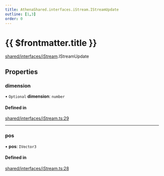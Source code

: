 ```yaml
---
title: AthenaShared.interfaces.iStream.IStreamUpdate
outline: [1,3]
order: 0
---
```


# {{ $frontmatter.title }}


[shared/interfaces/iStream](../modules/shared_interfaces_iStream.md).IStreamUpdate

## Properties

### dimension

• `Optional` **dimension**: `number`

#### Defined in

[shared/interfaces/iStream.ts:29](https://github.com/Stuyk/altv-athena/blob/e51302d/src/core/shared/interfaces/iStream.ts#L29)

___

### pos

• **pos**: `IVector3`

#### Defined in

[shared/interfaces/iStream.ts:28](https://github.com/Stuyk/altv-athena/blob/e51302d/src/core/shared/interfaces/iStream.ts#L28)
